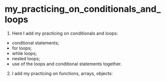 # my_practicing_on_conditionals_and_loops

1) Here I add my practicing on conditionals and loops:
- condtional statements;
- for loops;
- while loops;
- nested loops;
- use of the loops and conditional statements together.

2) I add my practicing on functions, arrays, objects:

